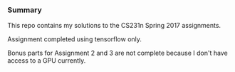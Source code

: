 ### Summary

This repo contains my solutions to the CS231n Spring 2017 assignments.

Assignment completed using tensorflow only.

Bonus parts for Assignment 2 and 3 are not complete because I don't have access to a GPU currently.